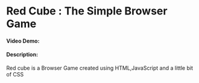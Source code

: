 # Red Cube : The Simple Browser Game
#### Video Demo:  <URL HERE>
#### Description:
Red cube is a Browser Game created using HTML,JavaScript and a little bit of CSS
